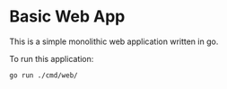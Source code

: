 # Basic Web App 

This is a simple monolithic web application written in go. 

To run this application:
```
go run ./cmd/web/
```
